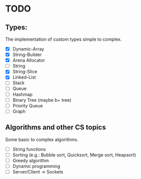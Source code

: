 # TODO

## Types:

The implementation of custom types simple to complex.

- [X] Dynamic-Array
- [X] String-Builder
- [X] Arena Allocator
- [ ] String
- [X] String-Slice
- [X] Linked-List
- [ ] Stack
- [ ] Queue
- [ ] Hashmap
- [ ] Binary Tree (maybe b+ tree)
- [ ] Priority Queue
- [ ] Graph

## Algorithms and other CS topics

Some basic to complex algorithms.

- [ ] String functions
- [ ] Sorting (e.g.: Bubble sort, Quicksort, Merge sort, Heapsort)
- [ ] Greedy algorithm
- [ ] Dynamic programming
- [ ] Server/Client -> Sockets
